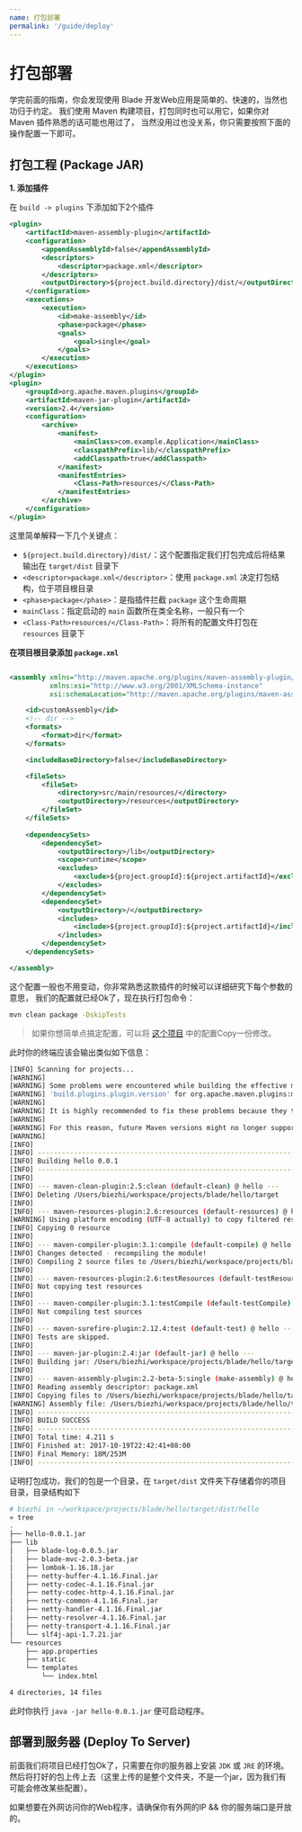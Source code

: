 ```yaml
---
name: 打包部署
permalink: '/guide/deploy'
---
```


# 打包部署

学完前面的指南，你会发现使用 Blade 开发Web应用是简单的、快速的，当然也功归于约定。
我们使用 Maven 构建项目，打包同时也可以用它，如果你对 Maven 插件熟悉的话可能也用过了，
当然没用过也没关系，你只需要按照下面的操作配置一下即可。

## 打包工程 (Package JAR)

**1. 添加插件**

在 `build -> plugins` 下添加如下2个插件

```xml
<plugin>
    <artifactId>maven-assembly-plugin</artifactId>
    <configuration>
        <appendAssemblyId>false</appendAssemblyId>
        <descriptors>
            <descriptor>package.xml</descriptor>
        </descriptors>
        <outputDirectory>${project.build.directory}/dist/</outputDirectory>
    </configuration>
    <executions>
        <execution>
            <id>make-assembly</id>
            <phase>package</phase>
            <goals>
                <goal>single</goal>
            </goals>
        </execution>
    </executions>
</plugin>
<plugin>
    <groupId>org.apache.maven.plugins</groupId>
    <artifactId>maven-jar-plugin</artifactId>
    <version>2.4</version>
    <configuration>
        <archive>
            <manifest>
                <mainClass>com.example.Application</mainClass>
                <classpathPrefix>lib/</classpathPrefix>
                <addClasspath>true</addClasspath>
            </manifest>
            <manifestEntries>
                <Class-Path>resources/</Class-Path>
            </manifestEntries>
        </archive>
    </configuration>
</plugin>
```

这里简单解释一下几个关键点：

- `${project.build.directory}/dist/`：这个配置指定我们打包完成后将结果输出在 `target/dist` 目录下
- `<descriptor>package.xml</descriptor>`：使用 `package.xml` 决定打包结构，位于项目根目录
- `<phase>package</phase>`：是指插件拦截 `package` 这个生命周期
- `mainClass`：指定启动的 `main` 函数所在类全名称，一般只有一个
- `<Class-Path>resources/</Class-Path>`：将所有的配置文件打包在 `resources` 目录下

**在项目根目录添加 `package.xml`**

```xml

<assembly xmlns="http://maven.apache.org/plugins/maven-assembly-plugin/assembly/1.1.2"
          xmlns:xsi="http://www.w3.org/2001/XMLSchema-instance"
          xsi:schemaLocation="http://maven.apache.org/plugins/maven-assembly-plugin/assembly/1.1.2 http://maven.apache.org/xsd/assembly-1.1.2.xsd">

    <id>customAssembly</id>
    <!-- dir -->
    <formats>
        <format>dir</format>
    </formats>

    <includeBaseDirectory>false</includeBaseDirectory>

    <fileSets>
        <fileSet>
            <directory>src/main/resources/</directory>
            <outputDirectory>/resources</outputDirectory>
        </fileSet>
    </fileSets>
    
    <dependencySets>
        <dependencySet>
            <outputDirectory>/lib</outputDirectory>
            <scope>runtime</scope>
            <excludes>
                <exclude>${project.groupId}:${project.artifactId}</exclude>
            </excludes>
        </dependencySet>
        <dependencySet>
            <outputDirectory>/</outputDirectory>
            <includes>
                <include>${project.groupId}:${project.artifactId}</include>
            </includes>
        </dependencySet>
    </dependencySets>

</assembly>
```

这个配置一般也不用变动，你非常熟悉这款插件的时候可以详细研究下每个参数的意思，
我们的配置就已经Ok了，现在执行打包命令：

```bash
mvn clean package -DskipTests
```

> 如果你想简单点搞定配置，可以将 [这个项目](https://github.com/lets-blade/blade-demos/tree/master/blade-package) 中的配置Copy一份修改。

此时你的终端应该会输出类似如下信息：

```bash
[INFO] Scanning for projects...
[WARNING]
[WARNING] Some problems were encountered while building the effective model for com.example:hello:jar:0.0.1
[WARNING] 'build.plugins.plugin.version' for org.apache.maven.plugins:maven-compiler-plugin is missing. @ line 80, column 21
[WARNING]
[WARNING] It is highly recommended to fix these problems because they threaten the stability of your build.
[WARNING]
[WARNING] For this reason, future Maven versions might no longer support building such malformed projects.
[WARNING]
[INFO]
[INFO] ------------------------------------------------------------------------
[INFO] Building hello 0.0.1
[INFO] ------------------------------------------------------------------------
[INFO]
[INFO] --- maven-clean-plugin:2.5:clean (default-clean) @ hello ---
[INFO] Deleting /Users/biezhi/workspace/projects/blade/hello/target
[INFO]
[INFO] --- maven-resources-plugin:2.6:resources (default-resources) @ hello ---
[WARNING] Using platform encoding (UTF-8 actually) to copy filtered resources, i.e. build is platform dependent!
[INFO] Copying 0 resource
[INFO]
[INFO] --- maven-compiler-plugin:3.1:compile (default-compile) @ hello ---
[INFO] Changes detected - recompiling the module!
[INFO] Compiling 2 source files to /Users/biezhi/workspace/projects/blade/hello/target/classes
[INFO]
[INFO] --- maven-resources-plugin:2.6:testResources (default-testResources) @ hello ---
[INFO] Not copying test resources
[INFO]
[INFO] --- maven-compiler-plugin:3.1:testCompile (default-testCompile) @ hello ---
[INFO] Not compiling test sources
[INFO]
[INFO] --- maven-surefire-plugin:2.12.4:test (default-test) @ hello ---
[INFO] Tests are skipped.
[INFO]
[INFO] --- maven-jar-plugin:2.4:jar (default-jar) @ hello ---
[INFO] Building jar: /Users/biezhi/workspace/projects/blade/hello/target/hello.jar
[INFO]
[INFO] --- maven-assembly-plugin:2.2-beta-5:single (make-assembly) @ hello ---
[INFO] Reading assembly descriptor: package.xml
[INFO] Copying files to /Users/biezhi/workspace/projects/blade/hello/target/dist/hello
[WARNING] Assembly file: /Users/biezhi/workspace/projects/blade/hello/target/dist/hello is not a regular file (it may be a directory). It cannot be attached to the project build for installation or deployment.
[INFO] ------------------------------------------------------------------------
[INFO] BUILD SUCCESS
[INFO] ------------------------------------------------------------------------
[INFO] Total time: 4.211 s
[INFO] Finished at: 2017-10-19T22:42:41+08:00
[INFO] Final Memory: 18M/253M
[INFO] ------------------------------------------------------------------------
```

证明打包成功，我们的包是一个目录，在 `target/dist` 文件夹下存储着你的项目目录，目录结构如下

```bash
# biezhi in ~/workspace/projects/blade/hello/target/dist/hello
» tree
.
├── hello-0.0.1.jar
├── lib
│   ├── blade-log-0.0.5.jar
│   ├── blade-mvc-2.0.3-beta.jar
│   ├── lombok-1.16.18.jar
│   ├── netty-buffer-4.1.16.Final.jar
│   ├── netty-codec-4.1.16.Final.jar
│   ├── netty-codec-http-4.1.16.Final.jar
│   ├── netty-common-4.1.16.Final.jar
│   ├── netty-handler-4.1.16.Final.jar
│   ├── netty-resolver-4.1.16.Final.jar
│   ├── netty-transport-4.1.16.Final.jar
│   └── slf4j-api-1.7.21.jar
└── resources
    ├── app.properties
    ├── static
    └── templates
        └── index.html

4 directories, 14 files
```

此时你执行 `java -jar hello-0.0.1.jar` 便可启动程序。

## 部署到服务器 (Deploy To Server)

前面我们将项目已经打包Ok了，只需要在你的服务器上安装 `JDK` 或 `JRE` 的环境。
然后将打好的包上传上去（这里上传的是整个文件夹，不是一个jar，因为我们有可能会修改某些配置）。

如果想要在外网访问你的Web程序，请确保你有外网的IP && 你的服务端口是开放的。
